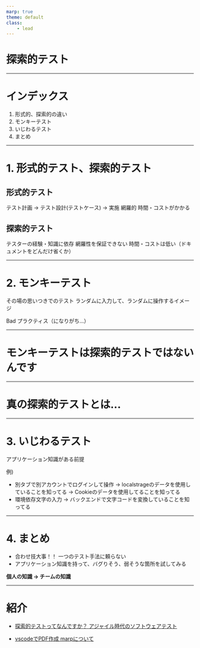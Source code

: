 ```yaml
---
marp: true
theme: default
class:
    - lead
---
```


# 探索的テスト
---

# インデックス

1. 形式的、探索的の違い
2. モンキーテスト
3. いじわるテスト
4. まとめ

---

# 1. 形式的テスト、探索的テスト

## 形式的テスト
テスト計画 → テスト設計(テストケース) → 実施
網羅的
時間・コストがかかる

## 探索的テスト
テスターの経験・知識に依存
網羅性を保証できない
時間・コストは低い（ドキュメントをどんだけ省くか）

---

# 2. モンキーテスト
その場の思いつきでのテスト
ランダムに入力して、ランダムに操作するイメージ

Bad プラクティス（になりがち...）

---

# モンキーテストは探索的テストではないんです

---

# 真の探索的テストとは...

---

# 3. いじわるテスト
アプリケーション知識がある前提

例)
- 別タブで別アカウントでログインして操作
  → localstrageのデータを使用していることを知ってる
  → Cookieのデータを使用してることを知ってる
- 環境依存文字の入力
  → バックエンドで文字コードを変換していることを知ってる

---

# 4. まとめ
- 合わせ技大事！！
  一つのテスト手法に頼らない
- アプリケーション知識を持って、バグりそう、弱そうな箇所を試してみる

**個人の知識 → チームの知識**

---
# 紹介
- [探索的テストってなんですか？
アジャイル時代のソフトウェアテスト](http://jasst.jp/symposium/jasst14kyushu/pdf/S3.pdf)

- [vscodeでPDF作成 marpについて](https://qiita.com/tomo_makes/items/aafae4021986553ae1d8)
